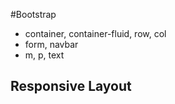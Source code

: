 #Bootstrap

- container, container-fluid, row, col
- form, navbar
- m, p, text

## Responsive Layout 